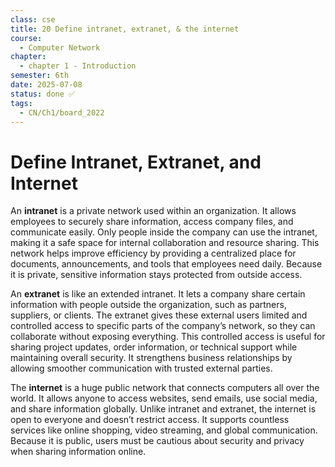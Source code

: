 ```yaml
---
class: cse
title: 20 Define intranet, extranet, & the internet
course:
  - Computer Network
chapter:
  - chapter 1 - Introduction
semester: 6th
date: 2025-07-08
status: done ✅
tags:
  - CN/Ch1/board_2022
---
```


# Define Intranet, Extranet, and Internet

An **intranet** is a private network used within an organization. It allows employees to securely share information, access company files, and communicate easily. Only people inside the company can use the intranet, making it a safe space for internal collaboration and resource sharing. This network helps improve efficiency by providing a centralized place for documents, announcements, and tools that employees need daily. Because it is private, sensitive information stays protected from outside access.

An **extranet** is like an extended intranet. It lets a company share certain information with people outside the organization, such as partners, suppliers, or clients. The extranet gives these external users limited and controlled access to specific parts of the company’s network, so they can collaborate without exposing everything. This controlled access is useful for sharing project updates, order information, or technical support while maintaining overall security. It strengthens business relationships by allowing smoother communication with trusted external parties.

The **internet** is a huge public network that connects computers all over the world. It allows anyone to access websites, send emails, use social media, and share information globally. Unlike intranet and extranet, the internet is open to everyone and doesn’t restrict access. It supports countless services like online shopping, video streaming, and global communication. Because it is public, users must be cautious about security and privacy when sharing information online.